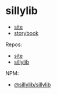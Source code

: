 # sillylib

* [site](https://sillylib.github.io/site)
* [storybook](https://sillylib.github.io/sillylib)

Repos:
* [site](https://github.com/sillylib/site)
* [sillylib](https://github.com/sillylib/sillylib)


NPM:
* [@sillylib/sillylib](https://www.npmjs.com/settings/sillylib/packages)

